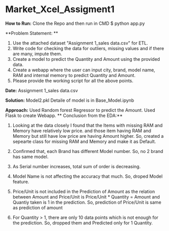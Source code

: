 # Market_Xcel_Assigment1
**How to Run:**
Clone the Repo and then run in CMD
$ python app.py

**Problem Statement: **
1.   Use the attached dataset "Assignment 1_sales data.csv" for ETL.
2.   Write code for checking the data for outliers, missing values and if there are many, impute them.
3.   Create a model to predict the Quantity and Amount using the provided data.
4.   Create a webapp where the user can input city, brand, model name, RAM and internal memory to predict Quantity and Amount.
5.   Please provide the working script for all the above points.

**Date:** Assignment 1_sales data.csv

**Solution:** Model2.pkl
Detaile of model is in Base_Model.ipynb

**Approach:** Used Random forest Regressor to predict the Amount. 
Used Flask to create Webapp.
**
Conclusion from the EDA:**
1. Looking at the data closely I found that the Items with missing RAM and Memory have relatively low price.
and those item having RAM and Memory but still have low price are having Amount higher. 
So, created a sepearte class for missing RAM and Memory and make it as Default.

2. Confirmed that, each Brand has different Model number.
So, no 2 brand has same model.

3. As Serial number increases, total sum of order is decreasing.

4. Model Name is not affecting the accuracy that much. So, droped Model feature.

5. Price/Unit is not included in the Prediction of Amount as the relation between Amount and Price/Unit is
Price/Unit * Quantity = Amount
and Quantiy taken is 1 in the prediction.
So, prediction of Price/Unit is same as prediction of amount

6. For Quantity > 1, there are only 10 data points which is not enough for the prediction. So, dropped them 
and Predicted only for 1 Quantity.

